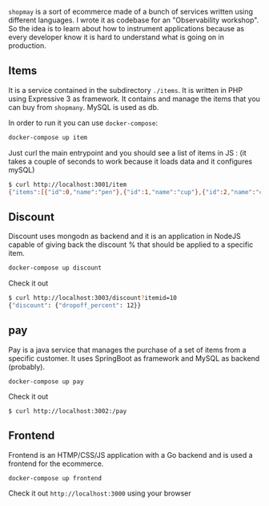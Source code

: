 `shopmay` is a sort of ecommerce made of a bunch of services written using
different languages. I wrote it as codebase for an "Observability workshop". So
the idea is to learn about how to instrument applications because as every
developer know it is hard to understand what is going on in production.

## Items
It is a service contained in the subdirectory `./items`. It is written in PHP
using Expressive 3 as framework.
It contains and manage the items that you can buy from `shopmany`. MySQL is used
as db.

In order to run it you can use `docker-compose`:

```bash
docker-compose up item
```

Just curl the main entrypoint and you should see a list of items in JS : (it takes a couple of seconds to work because
it loads data and it configures mySQL)

```bash
$ curl http://localhost:3001/item
{"items":[{"id":0,"name":"pen"},{"id":1,"name":"cup"},{"id":2,"name":"coffe"},{"id":3,"name":"table"}]}
```

## Discount
Discount uses mongodn as backend and it is an application in NodeJS capable of
giving back the discount % that should be applied to a specific item.

```bash
docker-compose up discount
```

Check it out

```bash
$ curl http://localhost:3003/discount?itemid=10
{"discount": {"dropoff_percent": 12}}
```

## pay
Pay is a java service that manages the purchase of a set of items from a
specific customer. It uses SpringBoot as framework and MySQL as backend
(probably).

```
docker-compose up pay
```

Check it out
```
$ curl http://localhost:3002:/pay
```

## Frontend
Frontend is an HTMP/CSS/JS application with a Go backend and is used a
frontend for the ecommerce.
```
docker-compose up frontend
```

Check it out `http://localhost:3000` using your browser
```
